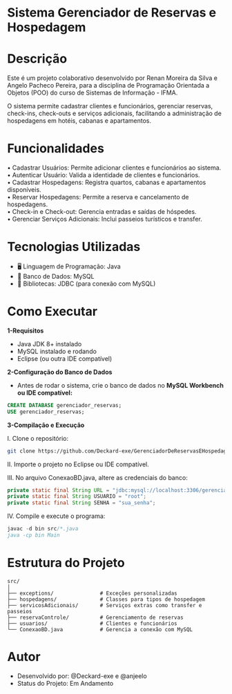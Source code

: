 # Sistema Gerenciador de Reservas e Hospedagem

# Descrição
Este é um projeto colaborativo desenvolvido por Renan Moreira da Silva e Angelo Pacheco Pereira, para a disciplina de Programação Orientada a Objetos (POO) do curso de Sistemas de Informação - IFMA.

O sistema permite cadastrar clientes e funcionários, gerenciar reservas, check-ins, check-outs e serviços adicionais, facilitando a administração de hospedagens em hotéis, cabanas e apartamentos.

# Funcionalidades 
• Cadastrar Usuários: Permite adicionar clientes e funcionários ao sistema.  
• Autenticar Usuário: Valida a identidade de clientes e funcionários.  
• Cadastrar Hospedagens: Registra quartos, cabanas e apartamentos disponíveis.  
• Reservar Hospedagens: Permite a reserva e cancelamento de hospedagens.  
• Check-in e Check-out: Gerencia entradas e saídas de hóspedes.  
• Gerenciar Serviços Adicionais: Inclui passeios turísticos e transfer.

# Tecnologias Utilizadas
* 🖥️ Linguagem de Programação: Java
* 📂 Banco de Dados: MySQL
* 🔗 Bibliotecas: JDBC (para conexão com MySQL)

# Como Executar

**1-Requisitos**

- Java JDK 8+ instalado
- MySQL instalado e rodando
- Eclipse (ou outra IDE compatível)

**2-Configuração do Banco de Dados**

* Antes de rodar o sistema, crie o banco de dados no **MySQL Workbench ou IDE compatível:**
  
```sql 
CREATE DATABASE gerenciador_reservas;
USE gerenciador_reservas;
```

**3-Compilação e Execução**

I. Clone o repositório:

```Bash
git clone https://github.com/Deckard-exe/GerenciadorDeReservasEHospedagem.git
```

II. Importe o projeto no Eclipse ou IDE compatível.

III. No arquivo ConexaoBD.java, altere as credenciais do banco:
 ```Java
private static final String URL = "jdbc:mysql://localhost:3306/gerenciador_reservas";
private static final String USUARIO = "root"; 
private static final String SENHA = "sua_senha";
```

IV. Compile e execute o programa:
```Java
javac -d bin src/*.java
java -cp bin Main
```

# Estrutura do Projeto
```PlainText
src/
│
├── exceptions/               # Exceções personalizadas
├── hospedagens/              # Classes para tipos de hospedagem
├── servicosAdicionais/       # Serviços extras como transfer e passeios
├── reservaControle/          # Gerenciamento de reservas
├── usuarios/                 # Clientes e funcionários
└── ConexaoBD.java            # Gerencia a conexão com MySQL
```

# Autor
- Desenvolvido por: @Deckard-exe e @anjeelo
- Status do Projeto: Em Andamento 
